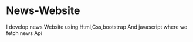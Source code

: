 # News-Website
I develop news Website using Html,Css,bootstrap And javascript where we fetch news Api
